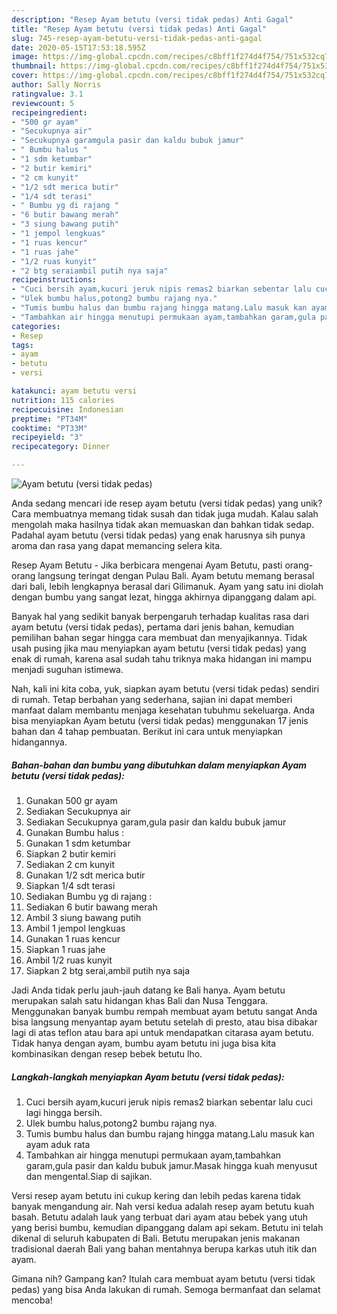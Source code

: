 ```yaml
---
description: "Resep Ayam betutu (versi tidak pedas) Anti Gagal"
title: "Resep Ayam betutu (versi tidak pedas) Anti Gagal"
slug: 745-resep-ayam-betutu-versi-tidak-pedas-anti-gagal
date: 2020-05-15T17:53:18.595Z
image: https://img-global.cpcdn.com/recipes/c8bff1f274d4f754/751x532cq70/ayam-betutu-versi-tidak-pedas-foto-resep-utama.jpg
thumbnail: https://img-global.cpcdn.com/recipes/c8bff1f274d4f754/751x532cq70/ayam-betutu-versi-tidak-pedas-foto-resep-utama.jpg
cover: https://img-global.cpcdn.com/recipes/c8bff1f274d4f754/751x532cq70/ayam-betutu-versi-tidak-pedas-foto-resep-utama.jpg
author: Sally Norris
ratingvalue: 3.1
reviewcount: 5
recipeingredient:
- "500 gr ayam"
- "Secukupnya air"
- "Secukupnya garamgula pasir dan kaldu bubuk jamur"
- " Bumbu halus "
- "1 sdm ketumbar"
- "2 butir kemiri"
- "2 cm kunyit"
- "1/2 sdt merica butir"
- "1/4 sdt terasi"
- " Bumbu yg di rajang "
- "6 butir bawang merah"
- "3 siung bawang putih"
- "1 jempol lengkuas"
- "1 ruas kencur"
- "1 ruas jahe"
- "1/2 ruas kunyit"
- "2 btg seraiambil putih nya saja"
recipeinstructions:
- "Cuci bersih ayam,kucuri jeruk nipis remas2 biarkan sebentar lalu cuci lagi hingga bersih."
- "Ulek bumbu halus,potong2 bumbu rajang nya."
- "Tumis bumbu halus dan bumbu rajang hingga matang.Lalu masuk kan ayam aduk rata"
- "Tambahkan air hingga menutupi permukaan ayam,tambahkan garam,gula pasir dan kaldu bubuk jamur.Masak hingga kuah menyusut dan mengental.Siap di sajikan."
categories:
- Resep
tags:
- ayam
- betutu
- versi

katakunci: ayam betutu versi 
nutrition: 115 calories
recipecuisine: Indonesian
preptime: "PT34M"
cooktime: "PT33M"
recipeyield: "3"
recipecategory: Dinner

---
```



![Ayam betutu (versi tidak pedas)](https://img-global.cpcdn.com/recipes/c8bff1f274d4f754/751x532cq70/ayam-betutu-versi-tidak-pedas-foto-resep-utama.jpg)

Anda sedang mencari ide resep ayam betutu (versi tidak pedas) yang unik? Cara membuatnya memang tidak susah dan tidak juga mudah. Kalau salah mengolah maka hasilnya tidak akan memuaskan dan bahkan tidak sedap. Padahal ayam betutu (versi tidak pedas) yang enak harusnya sih punya aroma dan rasa yang dapat memancing selera kita.

Resep Ayam Betutu - Jika berbicara mengenai Ayam Betutu, pasti orang-orang langsung teringat dengan Pulau Bali. Ayam betutu memang berasal dari bali, lebih lengkapnya berasal dari Gilimanuk. Ayam yang satu ini diolah dengan bumbu yang sangat lezat, hingga akhirnya dipanggang dalam api.

Banyak hal yang sedikit banyak berpengaruh terhadap kualitas rasa dari ayam betutu (versi tidak pedas), pertama dari jenis bahan, kemudian pemilihan bahan segar hingga cara membuat dan menyajikannya. Tidak usah pusing jika mau menyiapkan ayam betutu (versi tidak pedas) yang enak di rumah, karena asal sudah tahu triknya maka hidangan ini mampu menjadi suguhan istimewa.


Nah, kali ini kita coba, yuk, siapkan ayam betutu (versi tidak pedas) sendiri di rumah. Tetap berbahan yang sederhana, sajian ini dapat memberi manfaat dalam membantu menjaga kesehatan tubuhmu sekeluarga. Anda bisa menyiapkan Ayam betutu (versi tidak pedas) menggunakan 17 jenis bahan dan 4 tahap pembuatan. Berikut ini cara untuk menyiapkan hidangannya.

<!--inarticleads1-->

##### Bahan-bahan dan bumbu yang dibutuhkan dalam menyiapkan Ayam betutu (versi tidak pedas):

1. Gunakan 500 gr ayam
1. Sediakan Secukupnya air
1. Sediakan Secukupnya garam,gula pasir dan kaldu bubuk jamur
1. Gunakan  Bumbu halus :
1. Gunakan 1 sdm ketumbar
1. Siapkan 2 butir kemiri
1. Sediakan 2 cm kunyit
1. Gunakan 1/2 sdt merica butir
1. Siapkan 1/4 sdt terasi
1. Sediakan  Bumbu yg di rajang :
1. Sediakan 6 butir bawang merah
1. Ambil 3 siung bawang putih
1. Ambil 1 jempol lengkuas
1. Gunakan 1 ruas kencur
1. Siapkan 1 ruas jahe
1. Ambil 1/2 ruas kunyit
1. Siapkan 2 btg serai,ambil putih nya saja


Jadi Anda tidak perlu jauh-jauh datang ke Bali hanya. Ayam betutu merupakan salah satu hidangan khas Bali dan Nusa Tenggara. Menggunakan banyak bumbu rempah membuat ayam betutu sangat Anda bisa langsung menyantap ayam betutu setelah di presto, atau bisa dibakar lagi di atas teflon atau bara api untuk mendapatkan citarasa ayam betutu. Tidak hanya dengan ayam, bumbu ayam betutu ini juga bisa kita kombinasikan dengan resep bebek betutu lho. 

<!--inarticleads2-->

##### Langkah-langkah menyiapkan Ayam betutu (versi tidak pedas):

1. Cuci bersih ayam,kucuri jeruk nipis remas2 biarkan sebentar lalu cuci lagi hingga bersih.
1. Ulek bumbu halus,potong2 bumbu rajang nya.
1. Tumis bumbu halus dan bumbu rajang hingga matang.Lalu masuk kan ayam aduk rata
1. Tambahkan air hingga menutupi permukaan ayam,tambahkan garam,gula pasir dan kaldu bubuk jamur.Masak hingga kuah menyusut dan mengental.Siap di sajikan.


Versi resep ayam betutu ini cukup kering dan lebih pedas karena tidak banyak mengandung air. Nah versi kedua adalah resep ayam betutu kuah basah. Betutu adalah lauk yang terbuat dari ayam atau bebek yang utuh yang berisi bumbu, kemudian dipanggang dalam api sekam. Betutu ini telah dikenal di seluruh kabupaten di Bali. Betutu merupakan jenis makanan tradisional daerah Bali yang bahan mentahnya berupa karkas utuh itik dan ayam. 

Gimana nih? Gampang kan? Itulah cara membuat ayam betutu (versi tidak pedas) yang bisa Anda lakukan di rumah. Semoga bermanfaat dan selamat mencoba!
